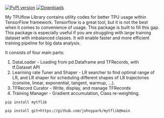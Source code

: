 [![PyPI version](https://badge.fury.io/py/mytflib.svg)](https://badge.fury.io/py/mytflib)   [![Downloads](https://pepy.tech/badge/mytflib)](https://pepy.tech/project/mytflib)


My TPUflow Library contains utility codes for better TPU usage within TensorFlow framework. Tensorflow is a great tool, but it is not the best when it comes to convenience of usage. This package is built to fill this gap. This package is especially useful if you are struggling with large training dataset with imbalanced classes.  It will enable faster and more efficient training pipeline for big data analysis. 

It consists of four main parts:

 1. DataLoader - Loading from pd.Dataframe and TFRecords, with tf.Dataset API 
 2. Learining rate Tuner and Shaper - LR searcher to find optimal range of LR, and LR shaper for scheduling different shapes of LR trajectories (consine, linear, exponential, tangent, warmup, ...). 
 3. TFRecord Curator - Write, display, and manage TFRecords
 4. Training Manager - Gradient accumulation, Class re-weighting.


 ```
 pip install mytflib

 pip install git+https://github.com/johnypark/mytflib@main

 ```
 
 

